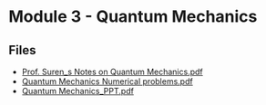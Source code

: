 # Module 3 - Quantum Mechanics

## Files

- [Prof. Suren_s Notes on Quantum Mechanics.pdf](Prof.%20Suren_s%20Notes%20on%20Quantum%20Mechanics.pdf)
- [Quantum Mechanics Numerical problems.pdf](Quantum%20Mechanics%20Numerical%20problems.pdf)
- [Quantum Mechanics_PPT.pdf](Quantum%20Mechanics_PPT.pdf)
